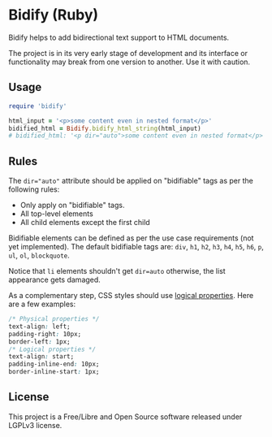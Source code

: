 # Bidify (Ruby)

Bidify helps to add bidirectional text support to HTML documents.

The project is in its very early stage of development and its interface or functionality may break from one version to another. Use it with caution.

## Usage

```rb
require 'bidify'

html_input = '<p>some content even in nested format</p>'
bidified_html = Bidify.bidify_html_string(html_input)
# bidified_html: '<p dir="auto">some content even in nested format</p>' 
```

## Rules

The `dir="auto"` attribute should be applied on "bidifiable" tags as per the following rules:

- Only apply on "bidifiable" tags.
- All top-level elements
- All child elements except the first child

Bidifiable elements can be defined as per the use case requirements (not yet implemented).
The default bidifiable tags are: `div`, `h1`, `h2`, `h3`, `h4`, `h5`, `h6`, `p`, `ul`, `ol`, `blockquote`.

Notice that `li` elements shouldn't get `dir=auto` otherwise, the list appearance gets damaged.

As a complementary step, CSS styles should use [logical properties](https://developer.mozilla.org/en-US/docs/Web/CSS/CSS_logical_properties_and_values). Here are a few examples:

```css
/* Physical properties */
text-align: left;
padding-right: 10px;
border-left: 1px;
/* Logical properties */
text-align: start;
padding-inline-end: 10px;
border-inline-start: 1px;
```

## License

This project is a Free/Libre and Open Source software released under LGPLv3 license.

